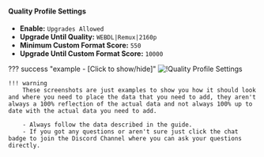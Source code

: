 #### Quality Profile Settings

- **Enable:** `Upgrades Allowed`
- **Upgrade Until Quality:** `WEBDL|Remux|2160p`
- **Minimum Custom Format Score:** `550`
- **Upgrade Until Custom Format Score:** `10000`

??? success "example - [Click to show/hide]"
    ![!Quality Profile Settings](/SQP/images/3-qp-settings.png)

    !!! warning
        These screenshots are just examples to show you how it should look and where you need to place the data that you need to add, they aren't always a 100% reflection of the actual data and not always 100% up to date with the actual data you need to add.

        - Always follow the data described in the guide.
        - If you got any questions or aren't sure just click the chat badge to join the Discord Channel where you can ask your questions directly.
